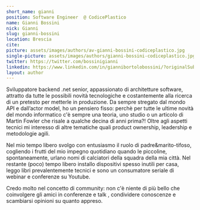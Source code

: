 ```yaml
---
short_name: gianni
position: Software Engineer  @ CodicePlastico
name: Gianni Bossini
nick: Gianni
slug: gianni-bossini
location: Brescia
cite: 
picture: assets/images/authors/av-gianni-bossini-codiceplastico.jpg
single-picture: assets/images/authors/gianni-bossini-codiceplastico.jpg
twitter: https://twitter.com/bossinigianni
linkedin: https://www.linkedin.com/in/giannibortolobossini/?originalSubdomain=it
layout: author
---
```

<p>Sviluppatore backend .net senior, appassionato di architetture software, attratto da tutte le possibili novità tecnologiche e costantemente alla ricerca di un pretesto per metterle in produzione. Da sempre stregato dal mondo API e dall’actor model, ho un pensiero fisso: perchè per tutte le ultime novità del mondo informatico c'è sempre una teoria, uno studio o un articolo di Martin Fowler che risale a qualche decina di anni prima?! Oltre agli aspetti tecnici mi interesso di altre tematiche quali product ownership, leadership e metodologie agili.</p>
<p>Nel mio tempo libero svolgo con entusiasmo il ruolo di padre&marito-tifoso, cogliendo i frutti del mio impegno quotidiano quando le piccoline, spontaneamente, urlano nomi di calciatori della squadra della mia città. Nel restante (poco) tempo libero installo dispositivi spesso inutili per casa, leggo libri prevalentemente tecnici e sono un consumatore seriale di webinar e conferenze su Youtube.</p>
<p>Credo molto nel concetto di community: non c'è niente di più bello che coinvolgere gli amici in conferenze e talk , condividere conoscenze e scambiarsi opinioni su quanto appreso.</p>
